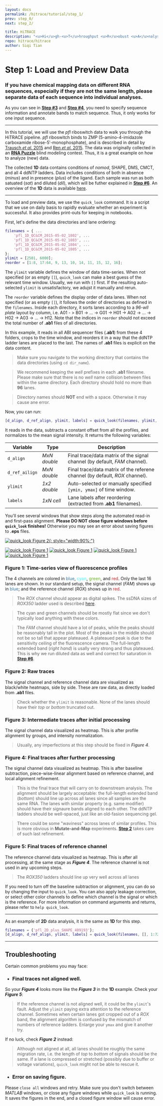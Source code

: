 ```yaml
---
layout: docs
permalink: /hitrace/tutorial/step_1/
prev: step_0/
next: step_2/

title: HiTRACE
description: "<u>Hi</u>gh-<u>T</u>hroughput <u>R</u>obust <u>A</u>nalysis for <u>C</u>apillary <u>E</u>lectrophoresis"
repo: hitrace/hitrace
author: Siqi Tian
---
```


# Step 1: Load and Preview Data

### If you have chemical mapping data on different RNA sequences, especially if they are not the same length, please separate data of each sequence into individual analyses.

As you can see in [**Step #3**](../step_3/) and [**Step #4**](../step_4/), you need to specify sequence information and annotate bands to match sequence. Thus, it only works for one input sequence.

<hr/>

In this tutorial, we will use the _pfl_ riboswitch data to walk you through the HiTRACE pipeline. _pfl_ riboswitch binds to ZMP (5-amino-4-imidazole carboxamide ribose-5′-monophosphate), and is described in detail by [Trausch _et al._ 2015](http://www.sciencedirect.com/science/article/pii/S1074552115002331) and [Ren _et al._ 2015](http://www.sciencedirect.com/science/article/pii/S0969212615002191). The data was originally collected in an [**RNA Puzzle**](http://ahsoka.u-strasbg.fr/rnapuzzles/) blind modeling contest. Thus, it is a great example on how to analyze (new) data.

The collected **1D** data contains conditions of _nomod_, SHAPE, DMS, CMCT, and all 4 ddNTP ladders. Data includes conditions of both in absence (_minus_) and in presence (_plus_) of the ligand. Each sample was run as both satuated (_sat_) and diluted (_dil_), which will be futher explained in [**Step #6**](../step_6/). An overview of the **1D** data is available [here](/hitrace/res/pfl_1D_xsel.pdf).

<hr/>

To load and preview data, we use the `quick_look` command. It is a script that we use on daily basis to rapidly evaluate whether an experiment is successful. It also provides print-outs for keeping in notebooks.

First, let's define the data directories and lane ordering:

```matlab
filenames = { ...
    'pfl_1D_QC&CM_2015-05-02_1802', ...
    'pfl_1D_QC&CM_2015-05-02_1803', ...
    'pfl_1D_QC&CM_2015-05-02_1804', ...
    'pfl_1D_QC&CM_2015-05-02_1805', ...
};
ylimit = [2501, 6000];
reorder = [1:8, 17:64, 9, 13, 10, 14, 11, 15, 12, 16];
```

The `ylimit` variable defines the window of data time-series. When not specified (or as empty `[]`), `quick_look` can make a best guess of the relevant time window. Usually, we run with `[]` first. If the resulting auto-selected `ylimit` is unsatisfactory, we adujst it manually and rerun.

The `reorder` variable defines the display order of data lanes. When not specified (or as empty `[]`), it follows the order of directories as defined in the `filenames`. Inside each directory, it sorts lanes according to a _96-wll plate_ layout by column, i.e. A01 - > B01 -> ... -> G01 -> H01 -> A02 -> ... -> H02 -> A03 -> ... -> H12. Note that the indices in `reorder` should not exceed the total number of **.ab1** files of all directories.

In this example, it reads in all ABI sequencer files (**.ab1**) from these 4 folders, crops to the time window, and reorders it in a way that the ddNTP ladder lanes are placed to the last. The names of **.ab1** files is explicit on the data content.

> Make sure you navigate to the working directory that contains the data directories (using `cd dir_name`). 

> We recommend keeping the _well_ prefixes in each **.ab1** filename. Please make sure that there is no _well_ name collision between files within the same directory. Each directory should hold no more than **96** lanes.

> Directory names should **NOT** end with a space. Otherwise it may cause ane error.

Now, you can run:

```matlab
[d_align, d_ref_align, ylimit, labels] = quick_look(filenames, ylimit, reorder);
```

It reads in the data, subtracts a constant offset from all the profiles, and normalizes to the mean signal intensity. It returns the following variables:

| Variable | Type | Description |
| --- | --- | --- |
| `d_align` | _MxN double_ | Final trace/data matrix of the signal channel (by default, _FAM_ channel). |
| `d_ref_ailign` | _MxN double_ | Final trace/data matrix of the referene channel (by default, _ROX_ channel). |
| `ylimit` | _1x2 double_ | Auto-selected or manually specified `[ymin, ymax]` of time window. |
| `labels` | _1xN cell_ | Lane labels after reordering (extracted from **.ab1** filenames). |

You'll see several windows that show steps along the automated read-in and first-pass alignment. **Please DO NOT close figure windows before `quick_look` finishes!** Otherwise you may see an error about saving figures to **.eps** files.

[![quick_look Figure 2](/hitrace/res/pfl_1D_fig_2.png "quick_look Figure 2"){: style="width:90%;"}](/hitrace/res/pfl_1D_fig_2.png)

[![quick_look Figure 1](/hitrace/res/pfl_1D_fig_1.png "quick_look Figure 1")](/hitrace/res/pfl_1D_fig_1.png)
[![quick_look Figure 1](/hitrace/res/pfl_1D_fig_3.png "quick_look Figure 3")](/hitrace/res/pfl_1D_fig_3.png)
[![quick_look Figure 1](/hitrace/res/pfl_1D_fig_4.png "quick_look Figure 4")](/hitrace/res/pfl_1D_fig_4.png)
[![quick_look Figure 1](/hitrace/res/pfl_1D_fig_5.png "quick_look Figure 5")](/hitrace/res/pfl_1D_fig_5.png)


### Figure 1: Time-series view of fluorescence profiles

The 4 channels are colored in <span style="color: #3677a9;">blue</span>, <span style="color: #40ffff;">cyan</span>, <span style="color: #6ab825;">green</span>, and <span style="color: #d22323;">red</span>. Only the last 16 lanes are shown. In our standard setup, the signal channel (_FAM_) shows up in <span style="color: #3677a9;">blue</span>; and the reference channel (_ROX_) shows up in <span style="color: #d22323;">red</span>.

> The _ROX_ channel should appear as digital spikes. The ssDNA sizes of _ROX350_ ladder used is described [here](https://www.thermofisher.com/order/catalog/product/401735).

> The cyan and green channels should be mostly flat since we don't typically load anything with these colors.

> The _FAM_ channel should have a lot of peaks, while the peaks should be reasonably tall in the plot. Most of the peaks in the middle should not be so tall that appear plateaued. A plateaued peak is due to the sensitivity ceiling of the fluorescence camera. The full-length extended band (_right hand_) is usally very strong and thus plateaued. This is why we run diluted data as well and correct for saturation in [**Step #6**](../step_6/).

### Figure 2: Raw traces

The signal channel and reference channel data are visualized as black/white heatmaps, side by side. These are raw data, as directly loaded from **.ab1** files.

> Check whether the `ylimit` is reasonable. None of the lanes should have their _top_ or _bottom_ truncated out. 

### Figure 3: Intermediate traces after initial processing

The signal channel data visualized as heatmap. This is after profile alignment by groups, and intensity normalization.

> Usually, any imperfections at this step should be fixed in _**Figure 4**_.

### Figure 4: Final traces after further processing

The signal channel data visualized as heatmap. This is after baseline subtraction, piece-wise-linear alignment based on reference channel, and local alignment refinement.

> This is the final trace that will carry on to downstream analysis. The alignment should be largely acceptable: the full-length extended band (_bottom_) should line up across all lanes since all samples are the same RNA. The lanes with similar property (e.g. same modifier) should have their signaure bands aligned to each other. The ddNTP ladders should be well-spaced, just like an old-fasion sequencing gel.

> There could be some "waviness" across lanes of similar profiles. This is more obvious in **Mutate-and-Map** experiments. [**Step 2**](../step_2/) takes care of such last refinement.

### Figure 5: Final traces of reference channel

The reference channel data visualized as heatmap. This is after all processing, at the same stage as _**Figure 4**_. The reference channel is not used in any upcoming steps.

> The _ROX350_ ladders should line up very well across all lanes

If you need to turn off the baseline subtraction or alignment, you can do so by changing the input to `quick_look`. You can also apply leakage correction, or select other color channels to define which channel is the signal or which is the reference. For more information on command arguments and returns, please refer to `help quick_look`.

<hr/>

As an example of **2D** data analysis, it is the same as **1D** for this step.

```matlab
filenames = {'pfl_2D_plus_SHAPE_409193'};
[d_align, d_ref_align, ylimit, labels] = quick_look(filenames, [], 1:72);
```

<hr/>

## Troubleshooting

Certain common problems you may face:

* ### Final traces not aligned well.

So your _**Figure 4**_ looks more like the _**Figure 3**_ in the **1D** example. Check your _**Figure 5**_:

> If the reference channel is not aligned well, it could be the `ylimit`'s fault. Adjust the `ylimit` paying extra attention to the reference channel. Sometimes when certain lanes got cropped out of a _ROX_ band, the alignment algorithm is confused by the mismatch of numbers of reference ladders. Enlarge your `ymax` and give it another try.

If no luck, check _**Figure 2**_ instead:

> Although not aligned at all, all lanes should be roughly the same migration rate, i.e. the length of _top_ to _bottom_ of signals should be the same. If a lane is compressed or stretched (possibly due to buffer or voltage variations), `quick_look` might not be able to rescue it.

* ### Error on saving figure.

Please `close all` windows and retry. Make sure you don't switch between _MATLAB_ windows, or close any figure windows while `quick_look` is running. It saves the figures in the end, and a closed figure window will cause error.
